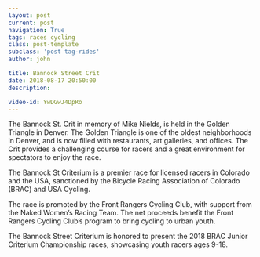 ```yaml
---
layout: post
current: post
navigation: True
tags: races cycling
class: post-template
subclass: 'post tag-rides'
author: john

title: Bannock Street Crit
date: 2018-08-17 20:50:00
description: 

video-id: YwDGwJ4DpRo
---
```


The Bannock St. Crit in memory of Mike Nields, is held in the Golden Triangle in Denver.   The Golden Triangle is one of the oldest neighborhoods in Denver, and is now filled with restaurants, art galleries, and offices. The Crit provides a challenging course for racers and a great environment for spectators to enjoy the race.

The Bannock St Criterium is a premier race for licensed racers in Colorado and the USA, sanctioned by the Bicycle Racing Association of Colorado (BRAC) and USA Cycling.

The race is promoted by the Front Rangers Cycling Club, with support from the Naked Women’s Racing Team.  The net proceeds benefit the Front Rangers Cycling Club’s program to bring cycling to urban youth.

The Bannock Street Criterium is honored to present the 2018 BRAC Junior Criterium Championship races, showcasing youth racers ages 9-18.